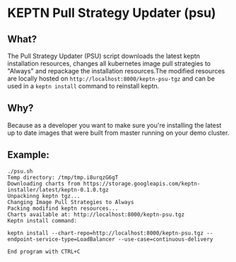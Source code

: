# KEPTN Pull Strategy Updater (psu)


## What?
The Pull Strategy Updater (PSU) script downloads the latest keptn installation resources, changes all kubernetes image pull strategies to "Always" and repackage the 
installation resources.The modified resources are locally hosted on `http://localhost:8000/keptn-psu-tgz` and can be used in a `keptn install` command to reinstall 
keptn.

## Why?
Because as a developer you want to make sure you're installing the latest up to date images that were built from master running on your demo cluster.


## Example:

```
./psu.sh 
Temp directory: /tmp/tmp.i8urqzG6gT
Downloading charts from https://storage.googleapis.com/keptn-installer/latest/keptn-0.1.0.tgz
Unpackinng keptn tgz...
Changing Image Pull Strategies to Always
Packing modifind keptn resources...
Charts available at: http://localhost:8000/keptn-psu.tgz
Keptn install command: 
 
keptn install --chart-repo=http://localhost:8000/keptn-psu.tgz --endpoint-service-type=LoadBalancer --use-case=continuous-delivery
 
End program with CTRL+C


```
